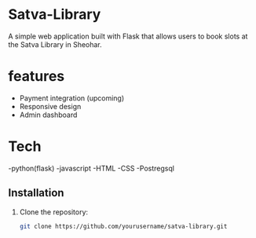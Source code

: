 # Satva-Library
A simple web application built with Flask that allows users to book slots at the Satva Library in Sheohar.
# features
- Payment integration (upcoming)
- Responsive design
- Admin dashboard
# Tech
-python(flask)
-javascript
-HTML
-CSS
-Postregsql
## Installation

1. Clone the repository:
   ```bash
   git clone https://github.com/yourusername/satva-library.git
   

